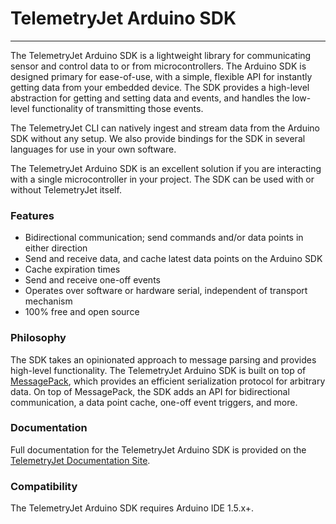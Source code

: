 # TelemetryJet Arduino SDK

--- 

The TelemetryJet Arduino SDK is a lightweight library for communicating sensor and control data to or from microcontrollers. The Arduino SDK is designed primary for ease-of-use, with a simple, flexible API for instantly getting data from your embedded device. The SDK provides a high-level abstraction for getting and setting data and events, and handles the low-level functionality of transmitting those events.

The TelemetryJet CLI can natively ingest and stream data from the Arduino SDK without any setup. We also provide bindings for the SDK in several languages for use in your own software.

The TelemetryJet Arduino SDK is an excellent solution if you are interacting with a single microcontroller in your project. The SDK can be used with or without TelemetryJet itself.


### Features
- Bidirectional communication; send commands and/or data points in either direction
- Send and receive data, and cache latest data points on the Arduino SDK
- Cache expiration times
- Send and receive one-off events
- Operates over software or hardware serial, independent of transport mechanism
- 100% free and open source


### Philosophy
The SDK takes an opinionated approach to message parsing and provides high-level functionality.
The TelemetryJet Arduino SDK is built on top of [MessagePack](https://msgpack.org/index.html), which provides an efficient serialization protocol for arbitrary data. On top of MessagePack, the SDK adds
an API for bidirectional communication, a data point cache, one-off event triggers, and more.

### Documentation
Full documentation for the TelemetryJet Arduino SDK is provided on the [TelemetryJet Documentation Site](https://docs.telemetryjet.com/arduino_sdk/).

### Compatibility

The TelemetryJet Arduino SDK requires Arduino IDE 1.5.x+.
